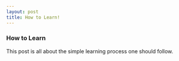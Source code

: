 ```yaml
---
layout: post
title: How to Learn!
---
```



### How to Learn

This post is all about the simple learning process one should follow.
